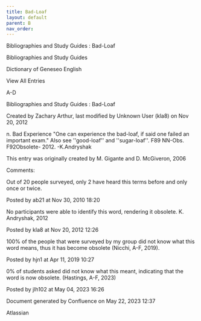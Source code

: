 ```yaml
---
title: Bad-Loaf
layout: default
parent: B
nav_order:
---
```


Bibliographies and Study Guides : Bad-Loaf

Bibliographies and Study Guides

Dictionary of Geneseo English

View All Entries

A-D

Bibliographies and Study Guides : Bad-Loaf

Created by  Zachary Arthur, last modified by  Unknown User (kla8) on Nov 20, 2012

n. Bad Experience &quot;One can experience the bad-loaf, if said one failed an important exam.&quot; Also see ''good-loaf'' and ''sugar-loaf''. F89 NN-Obs. F92Obsolete- 2012. -K.Andryshak

This entry was originally created by M. Gigante and D. McGiveron, 2006

Comments:

Out of 20 people surveyed, only 2 have heard this terms before and only once or twice.

Posted by ab21 at Nov 30, 2010 18:20

No participants were able to identify this word, rendering it obsolete. K. Andryshak, 2012

Posted by kla8 at Nov 20, 2012 12:26

100% of the people that were surveyed by my group did not know what this word means, thus it has become obsolete (Nicchi, A-F, 2019). 

Posted by hjn1 at Apr 11, 2019 10:27

0% of students asked did not know what this meant, indicating that the word is now obsolete. (Hastings, A-F, 2023)

Posted by jlh102 at May 04, 2023 16:26

Document generated by Confluence on May 22, 2023 12:37

Atlassian
